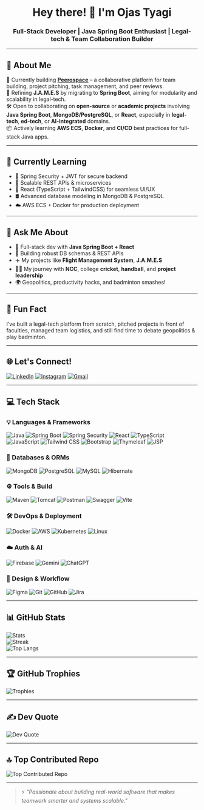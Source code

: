 <h1 align="center">Hey there! 👋 I'm Ojas Tyagi</h1>
<h3 align="center">Full-Stack Developer | Java Spring Boot Enthusiast | Legal-tech & Team Collaboration Builder</h3>

---

## 💫 About Me

🚀 Currently building **[Peerospace](https://github.com/ojasvatstyagi/peerospace)** – a collaborative platform for team building, project pitching, task management, and peer reviews.<br>
🔧 Refining **J.A.M.E.S** by migrating to **Spring Boot**, aiming for modularity and scalability in legal-tech.<br>
🛠️ Open to collaborating on **open-source** or **academic projects** involving **Java Spring Boot**, **MongoDB/PostgreSQL**, or **React**, especially in **legal-tech**, **ed-tech**, or **AI-integrated** domains.<br>
📦 Actively learning **AWS ECS**, **Docker**, and **CI/CD** best practices for full-stack Java apps.<br>

---

## 🧠 Currently Learning
- 🔐 Spring Security + JWT for secure backend
- 🧩 Scalable REST APIs & microservices
- 🎨 React (TypeScript + TailwindCSS) for seamless UI/UX
- 🛢️ Advanced database modeling in MongoDB & PostgreSQL
- ☁️ AWS ECS + Docker for production deployment

---

## 💬 Ask Me About
- 🔁 Full-stack dev with **Java Spring Boot + React**
- 🧱 Building robust DB schemas & REST APIs
- ✈️ My projects like **Flight Management System**, **J.A.M.E.S**
- 💂‍♂️ My journey with **NCC**, college **cricket**, **handball**, and **project leadership**
- 🌍 Geopolitics, productivity hacks, and badminton smashes!

---

## 🎯 Fun Fact

I’ve built a legal-tech platform from scratch, pitched projects in front of faculties, managed team logistics, and still find time to debate geopolitics & play badminton.

---

## 🌐 Let's Connect!

[![LinkedIn](https://img.shields.io/badge/ojas--tyagi-%230077B5.svg?style=for-the-badge&logo=linkedin&logoColor=white)](https://linkedin.com/in/ojas-tyagi)
[![Instagram](https://img.shields.io/badge/@ojas__tyagi-E4405F?style=for-the-badge&logo=instagram&logoColor=white)](https://instagram.com/ojas__tyagi)
[![Gmail](https://img.shields.io/badge/Gmail-D14836?style=for-the-badge&logo=gmail&logoColor=white)](mailto:ojastyagi753@gmail.com)

---

## 💻 Tech Stack

### 💡 Languages & Frameworks
![Java](https://img.shields.io/badge/Java-ED8B00?style=flat&logo=java&logoColor=white)
![Spring Boot](https://img.shields.io/badge/SpringBoot-6DB33F?style=flat&logo=spring&logoColor=white)
![Spring Security](https://img.shields.io/badge/Spring%20Security-6DB33F?style=flat&logo=springsecurity&logoColor=white)
![React](https://img.shields.io/badge/React-61DAFB?style=flat&logo=react&logoColor=black)
![TypeScript](https://img.shields.io/badge/TypeScript-3178C6?style=flat&logo=typescript&logoColor=white)
![JavaScript](https://img.shields.io/badge/JavaScript-F7DF1E?style=flat&logo=javascript&logoColor=black)
![Tailwind CSS](https://img.shields.io/badge/TailwindCSS-38B2AC?style=flat&logo=tailwind-css&logoColor=white)
![Bootstrap](https://img.shields.io/badge/Bootstrap-7952B3?style=flat&logo=bootstrap&logoColor=white)
![Thymeleaf](https://img.shields.io/badge/Thymeleaf-005C0F?style=flat&logo=thymeleaf&logoColor=white)
![JSP](https://img.shields.io/badge/JSP-%23FF1709?style=flat&logo=java&logoColor=white)

### 🧩 Databases & ORMs
![MongoDB](https://img.shields.io/badge/MongoDB-4ea94b?style=flat&logo=mongodb&logoColor=white)
![PostgreSQL](https://img.shields.io/badge/PostgreSQL-316192?style=flat&logo=postgresql&logoColor=white)
![MySQL](https://img.shields.io/badge/MySQL-4479A1?style=flat&logo=mysql&logoColor=white)
![Hibernate](https://img.shields.io/badge/Hibernate-59666C?style=flat&logo=hibernate&logoColor=white)

### ⚙️ Tools & Build
![Maven](https://img.shields.io/badge/Maven-C71A36?style=flat&logo=apachemaven&logoColor=white)
![Tomcat](https://img.shields.io/badge/Tomcat-F8DC75?style=flat&logo=apachetomcat&logoColor=black)
![Postman](https://img.shields.io/badge/Postman-FF6C37?style=flat&logo=postman&logoColor=white)
![Swagger](https://img.shields.io/badge/Swagger-85EA2D?style=flat&logo=swagger&logoColor=black)
![Vite](https://img.shields.io/badge/Vite-646CFF?style=flat&logo=vite&logoColor=white)

### 🛠️ DevOps & Deployment
![Docker](https://img.shields.io/badge/Docker-2496ED?style=flat&logo=docker&logoColor=white)
![AWS](https://img.shields.io/badge/AWS-FF9900?style=flat&logo=amazonaws&logoColor=white)
![Kubernetes](https://img.shields.io/badge/Kubernetes-326CE5?style=flat&logo=kubernetes&logoColor=white)
![Linux](https://img.shields.io/badge/Linux-FCC624?style=flat&logo=linux&logoColor=black)

### ☁️ Auth & AI
![Firebase](https://img.shields.io/badge/Firebase-FFCA28?style=flat&logo=firebase&logoColor=black)
![Gemini](https://img.shields.io/badge/Gemini%20AI-4285F4?style=flat&logo=google&logoColor=white)
![ChatGPT](https://img.shields.io/badge/ChatGPT-10a37f?style=flat&logo=openai&logoColor=white)

### 🎨 Design & Workflow
![Figma](https://img.shields.io/badge/Figma-F24E1E?style=flat&logo=figma&logoColor=white)
![Git](https://img.shields.io/badge/Git-F05032?style=flat&logo=git&logoColor=white)
![GitHub](https://img.shields.io/badge/GitHub-181717?style=flat&logo=github&logoColor=white)
![Jira](https://img.shields.io/badge/Jira-0052CC?style=flat&logo=jira&logoColor=white)


---

## 📊 GitHub Stats

![Stats](https://github-readme-stats.vercel.app/api?username=ojasvatstyagi&theme=react&hide_border=false&show_icons=true)<br/>
![Streak](https://streak-stats.demolab.com/?user=ojasvatstyagi&theme=react&hide_border=false)<br/>
![Top Langs](https://github-readme-stats.vercel.app/api/top-langs/?username=ojasvatstyagi&layout=compact&theme=react&hide_border=false)

---

## 🏆 GitHub Trophies

![Trophies](https://github-profile-trophy.vercel.app/?username=ojasvatstyagi&theme=algolia&no-bg=true&margin-w=8)

---

## ✍️ Dev Quote

![Dev Quote](https://quotes-github-readme.vercel.app/api?type=horizontal&theme=merko)

---

## 🔝 Top Contributed Repo

![Top Contributed Repo](https://github-contributor-stats.vercel.app/api?username=ojasvatstyagi&limit=5&theme=react&combine_all_yearly_contributions=true)

---

> ⚡ *"Passionate about building real-world software that makes teamwork smarter and systems scalable."*
